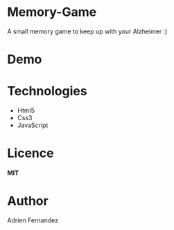 # Memory-Game
A small memory game to keep up with your Alzheimer :)

# Demo

# Technologies
- Html5
- Css3
- JavaScript

# Licence
#### MIT

# Author
Adrien Fernandez

